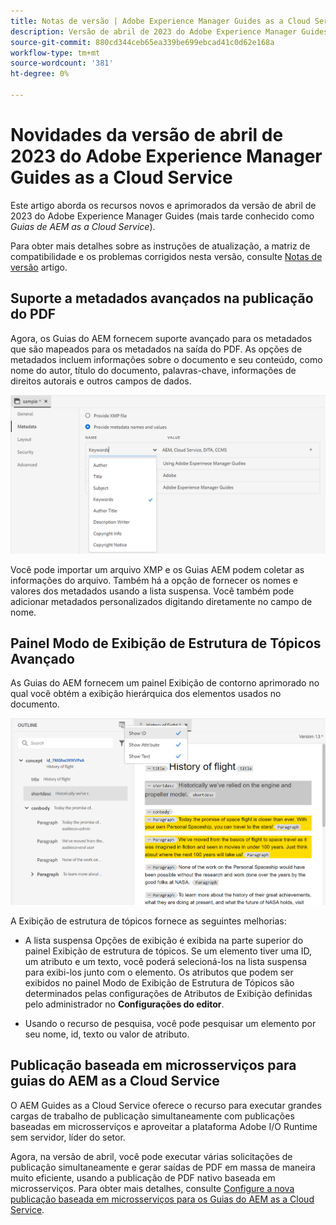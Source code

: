 ```yaml
---
title: Notas de versão | Adobe Experience Manager Guides as a Cloud Service, versão de abril de 2023
description: Versão de abril de 2023 do Adobe Experience Manager Guides as a Cloud Service
source-git-commit: 880cd344ceb65ea339be699ebcad41c0d62e168a
workflow-type: tm+mt
source-wordcount: '381'
ht-degree: 0%

---
```


# Novidades da versão de abril de 2023 do Adobe Experience Manager Guides as a Cloud Service

Este artigo aborda os recursos novos e aprimorados da versão de abril de 2023 do Adobe Experience Manager Guides (mais tarde conhecido como *Guias de AEM as a Cloud Service*).

Para obter mais detalhes sobre as instruções de atualização, a matriz de compatibilidade e os problemas corrigidos nesta versão, consulte [Notas de versão](release-notes-2023.4.0.md) artigo.

## Suporte a metadados avançados na publicação do PDF

Agora, os Guias do AEM fornecem suporte avançado para os metadados que são mapeados para os metadados na saída do PDF. As opções de metadados incluem informações sobre o documento e seu conteúdo, como nome do autor, título do documento, palavras-chave, informações de direitos autorais e outros campos de dados.

<img src="assets/pdf-metadata.png" alt=" metadados pdf nativos">

Você pode importar um arquivo XMP e os Guias AEM podem coletar as informações do arquivo. Também há a opção de fornecer os nomes e valores dos metadados usando a lista suspensa. Você também pode adicionar metadados personalizados digitando diretamente no campo de nome.


## Painel Modo de Exibição de Estrutura de Tópicos Avançado

As Guias do AEM fornecem um painel Exibição de contorno aprimorado no qual você obtém a exibição hierárquica dos elementos usados no documento.

<img src="assets/select-element-content-outline-view_cs.png" alt=" metadados pdf nativos">

A Exibição de estrutura de tópicos fornece as seguintes melhorias:

* A lista suspensa Opções de exibição é exibida na parte superior do painel Exibição de estrutura de tópicos. Se um elemento tiver uma ID, um atributo e um texto, você poderá selecioná-los na lista suspensa para exibi-los junto com o elemento. Os atributos que podem ser exibidos no painel Modo de Exibição de Estrutura de Tópicos são determinados pelas configurações de Atributos de Exibição definidas pelo administrador no **Configurações do editor**.

* Usando o recurso de pesquisa, você pode pesquisar um elemento por seu nome, id, texto ou valor de atributo.


## Publicação baseada em microsserviços para guias do AEM as a Cloud Service

O AEM Guides as a Cloud Service oferece o recurso para executar grandes cargas de trabalho de publicação simultaneamente com publicações baseadas em microsserviços e aproveitar a plataforma Adobe I/O Runtime sem servidor, líder do setor.

Agora, na versão de abril, você pode executar várias solicitações de publicação simultaneamente e gerar saídas de PDF em massa de maneira muito eficiente, usando a publicação de PDF nativo baseada em microsserviços.
Para obter mais detalhes, consulte [Configure a nova publicação baseada em microsserviços para os Guias do AEM as a Cloud Service](../knowledge-base/publishing/configure-microservices.md).
